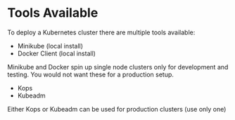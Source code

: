 # Tools Available

To deploy a Kubernetes cluster there are multiple tools available:

* Minikube \(local install\)
* Docker Client \(local install\)

Minikube and Docker spin up single node clusters only for development and testing. You would not want these for a production setup.

* Kops
* Kubeadm

Either Kops or Kubeadm can be used for production clusters \(use only one\)



